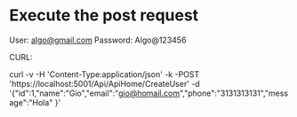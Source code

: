 # Execute the post request

User: algo@gmail.com
Password: Algo@123456

CURL:

curl -v -H 'Content-Type:application/json'  -k -POST 'https://localhost:5001/Api/ApiHome/CreateUser' -d '{"id":1,"name":"Gio","email":"gio@homail.com","phone":"3131313131","message":"Hola"   }'

